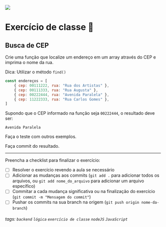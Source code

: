 ![](https://i.imgur.com/xG74tOh.png)

# Exercício de classe 🏫

## Busca de CEP

Crie uma função que localize um endereço em um array através do CEP e imprima o nome da rua.

Dica: Utilizar o método `find()`

```javascript
const endereços = [
    { cep: 00111222, rua: "Rua dos Artistas" },
    { cep: 00111333, rua: "Rua Augusta" },
    { cep: 00222444, rua: "Avenida Paralela" },
    { cep: 11222333, rua: "Rua Carlos Gomes" },
]
```

Supondo que o CEP informado na função seja `00222444`, o resultado deve ser:

```
Avenida Paralela
```

Faça o teste com outros exemplos.

Faça commit do resultado.

---

Preencha a checklist para finalizar o exercício:

-   [ ] Resolver o exercício revendo a aula se necessário
-   [ ] Adicionar as mudanças aos commits (`git add .` para adicionar todos os arquivos, ou `git add nome_do_arquivo` para adicionar um arquivo específico)
-   [ ] Commitar a cada mudança significativa ou na finalização do exercício (`git commit -m "Mensagem do commit"`)
-   [ ] Pushar os commits na sua branch na origem (`git push origin nome-da-branch`)

###### tags: `backend` `lógica` `exercício de classe` `nodeJS` `JavaScript`
